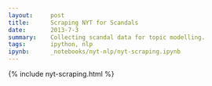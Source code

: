 ```yaml
---
layout:     post
title:      Scraping NYT for Scandals
date:       2013-7-3
summary:    Collecting scandal data for topic modelling.
tags:       ipython, nlp
ipynb:      _notebooks/nyt-nlp/nyt-scraping.ipynb
---
```


{% include nyt-scraping.html %}
